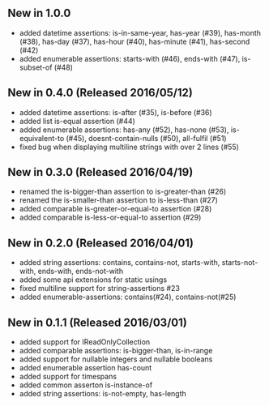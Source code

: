 ## New in 1.0.0
* added datetime assertions: is-in-same-year, has-year (#39), has-month (#38), has-day (#37), has-hour (#40), has-minute (#41), has-second (#42)
* added enumerable assertions: starts-with (#46), ends-with (#47), is-subset-of (#48)

## New in 0.4.0 (Released 2016/05/12)
* added datetime assertions: is-after (#35), is-before (#36)
* added list is-equal assertion (#44)
* added enumerable assertions: has-any (#52), has-none (#53), is-equivalent-to (#45), doesnt-contain-nulls (#50), all-fulfil (#51)
* fixed bug when displaying multiline strings with over 2 lines (#55)

## New in 0.3.0 (Released 2016/04/19)
* renamed the is-bigger-than assertion to is-greater-than (#26)
* renamed the is-smaller-than assertion to is-less-than (#27)
* added comparable is-greater-or-equal-to assertion (#28)
* added comparable is-less-or-equal-to assertion (#29)

## New in 0.2.0 (Released 2016/04/01)
* added string assertions: contains, contains-not, starts-with, starts-not-with, ends-with, ends-not-with
* added some api extensions for static usings
* fixed multiline support for string-assertions #23
* added enumerable-assertions: contains(#24), contains-not(#25)

## New in 0.1.1 (Released 2016/03/01)
* added support for IReadOnlyCollection
* added comparable assertions: is-bigger-than, is-in-range
* added support for nullable integers and nullable booleans
* added enumerable assertion has-count
* added support for timespans
* added common asserton is-instance-of
* added string assertions: is-not-empty, has-length